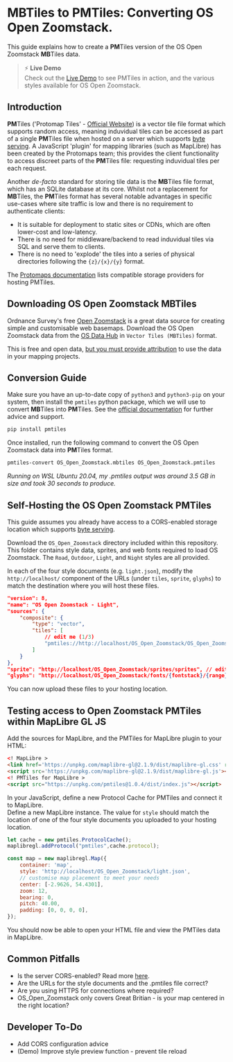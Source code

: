 # MBTiles to PMTiles: Converting OS Open Zoomstack.

This guide explains how to create a **PM**Tiles version of the OS Open Zoomstack **MB**Tiles data.

> ⚡ **Live Demo**  
> Check out the [Live Demo](https://abiddiscombe-os.github.io/zoomstack2pmtiles/) to see PMTiles in action, and the various styles available for OS Open Zoomstack. 

## Introduction

**PM**Tiles ('Protomap Tiles' - [Official Website](https://protomaps.com/)) is a vector tile file format which supports random access, meaning induvidual tiles can be accessed as part of a single **PM**Tiles file when hosted on a server which supports [byte serving](https://en.wikipedia.org/wiki/Byte_serving). A JavaScript 'plugin' for mapping libraries (such as MapLibre) has been created by the Protomaps team; this provides the client functionality to access discreet parts of the **PM**Tiles file: requesting induvidual tiles per each request.

Another *de-facto* standard for storing tile data is the **MB**Tiles file format, which has an SQLite database at its core. Whilst not a replacement for **MB**Tiles, the **PM**Tiles format has several notable advantages in specific use-cases where site traffic is low and there is no requirement to authenticate clients:
- It is suitable for deployment to static sites or CDNs, which are often lower-cost and low-latency.
- There is no need for middleware/backend to read induvidual tiles via SQL and serve them to clients.
- There is no need to 'explode' the tiles into a series of physical directories following the `{z}/{x}/{y}` format.

The [Protomaps documentation](https://protomaps.com/docs/pmtiles/storage-providers) lists compatible storage providers for hosting PMTiles.

## Downloading OS Open Zoomstack MBTiles
Ordnance Survey's free [Open Zoomstack](https://www.ordnancesurvey.co.uk/business-government/products/open-zoomstack) is a great data source for creating simple and customisable web basemaps. Download the OS Open Zoomstack data from the [OS Data Hub](https://osdatahub.os.uk/downloads/open/OpenZoomstack) in `Vector Tiles (MBTiles)` format.

This is free and open data, [but you must provide attribution](https://github.com/OrdnanceSurvey/os-api-branding) to use the data in your mapping projects.

## Conversion Guide
Make sure you have an up-to-date copy of `python3` and `python3-pip` on your system, then install the `pmtiles` python package, which we will use to convert **MB**Tiles into **PM**Tiles. See the [official documentation](https://protomaps.com/docs/pmtiles#pmtiles-for-python) for further advice and support.

```bash
pip install pmtiles
```

Once installed, run the following command to convert the OS Open Zoomstack data into **PM**Tiles format.  

```bash
pmtiles-convert OS_Open_Zoomstack.mbtiles OS_Open_Zoomstack.pmtiles
```

*Running on WSL Ubuntu 20.04, my .pmtiles output was around 3.5 GB in size and took 30 seconds to produce.*

## Self-Hosting the OS Open Zoomstack PMTiles
This guide assumes you already have access to a CORS-enabled storage location which supports [byte serving](https://en.wikipedia.org/wiki/Byte_serving).

Download the `OS_Open_Zoomstack` directory included within this repository. This folder contains style data, sprites, and web fonts required to load OS Zoomstack. The `Road`, `Outdoor`, `Light`, and `Night` styles are all provided.

In each of the four style documents (e.g. `light.json`), modify the `http://localhost/` component of the URLs (under `tiles`, `sprite`, `glyphs`) to match the destination where you will host these files.

```json
"version": 8,
"name": "OS Open Zoomstack - Light",
"sources": {
    "composite": {
        "type": "vector",
        "tiles": [
            // edit me (1/3)
            "pmtiles://http://localhost/OS_Open_Zoomstack/OS_Open_Zoomstack.pmtiles/{z}/{x}/{y}"
        ]
    }
},
"sprite": "http://localhost/OS_Open_Zoomstack/sprites/sprites", // edit me too (2/3)
"glyphs": "http://localhost/OS_Open_Zoomstack/fonts/{fontstack}/{range}.pbf", // and me (3/3)
```
You can now upload these files to your hosting location.

## Testing access to Open Zoomstack PMTiles within MapLibre GL JS
Add the sources for MapLibre, and the PMTiles for MapLibre plugin to your HTML:

```html
<! MapLibre >
<link href='https://unpkg.com/maplibre-gl@2.1.9/dist/maplibre-gl.css' rel='stylesheet' />
<script src='https://unpkg.com/maplibre-gl@2.1.9/dist/maplibre-gl.js'></script>
<! PMTiles for MapLibre >
<script src="https://unpkg.com/pmtiles@1.0.4/dist/index.js"></script>
```

In your JavaScript, define a new Protocol Cache for PMTiles and connect it to MapLibre.  
Define a new MapLibre instance. The value for `style` should match the location of one of the four style documents you uploaded to your hosting location.

```javascript
let cache = new pmtiles.ProtocolCache();
maplibregl.addProtocol("pmtiles",cache.protocol);

const map = new maplibregl.Map({
    container: 'map',
    style: 'http://localhost/OS_Open_Zoomstack/light.json',
    // customise map placement to meet your needs
    center: [-2.9626, 54.4301],
    zoom: 12,
    bearing: 0,
    pitch: 40.00,
    padding: [0, 0, 0, 0],
});
```
You should now be able to open your HTML file and view the PMTiles data in MapLibre.

## Common Pitfalls
- Is the server CORS-enabled? Read more [here](https://protomaps.com/docs/pmtiles/storage-providers).
- Are the URLs for the style documents and the .pmtiles file correct?
- Are you using HTTPS for connections where required?
- OS_Open_Zoomstack only covers Great Britian - is your map centered in the right location?

## Developer To-Do
- Add CORS configuration advice
- (Demo) Improve style preview function - prevent tile reload
